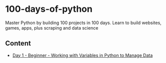 # 100-days-of-python
Master Python by building 100 projects in 100 days. Learn to build websites, games, apps, plus scraping and data science

## Content
- [Day 1 - Beginner - Working with Variables in Python to Manage Data](https://github.com/NaviRocker/100-days-of-python/tree/main/Day-1)

